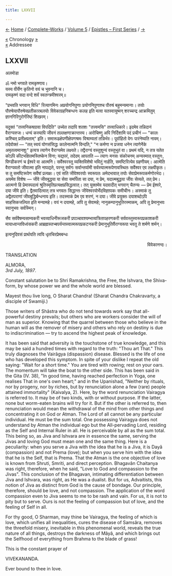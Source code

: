 ```yaml
---
title: LXXVII

---
```

<div>

[←](076_mr_.htm) [Home](../../../index.htm) /
[Complete-Works](../../complete_works.htm) / [Volume
5](../volume_5_contents.htm) / [Epistles – First
Series](epistles_first_series_contents.htm) / [→](078_sister.htm)

  

[«](../../volume_9/letters_fifth_series/113_friend.htm) Chronology
[»](../../volume_8/epistles_fourth_series/096_miss_noble.htm)  
[«](../../volume_7/epistles_third_series/38_sharat_chandra.htm)
Addressee

## LXXVII

अलमोडा

ॐ नमो भगवते रामकृष्णाय।  
यस्य वीर्येण कृतिनो वयं च भुवनानि च।  
रामकृष्णं सदा वन्दे शर्वं स्वतन्त्रमीश्वरम्॥

  
"प्रभवति भगवान् विधि" रित्यागमिनः अप्रयोगनिपुणाः प्रयोगनिपुणाश्च पौरुषं
बहुमन्यमानाः। तयोः पौरुषेयापौरुषेयप्रतीकारबलयोः विवेकाग्रहनिबन्धनः कलह
इति मत्वा यतस्वायुष्मन् शरच्चन्द्र आक्रमितुम् ज्ञानगिरिगुरोर्गरिष्ठं
शिखरम्।

यदुक्तं "तत्त्वनिकषग्रावा विपदिति" उच्येत तदापि शतशः "तत्त्वमसि"
तत्त्वाधिकारे। इदमेव तन्निदानं वैराग्यरुजः। धन्यं कस्यापि जीवनं
तल्लक्षणाक्रान्तस्य। अरोचिष्णु अपि निर्दिशामि पदं प्रचीनं — "कालः
कश्चित् प्रतीक्ष्यताम्" इति। समारूढक्षेपणीक्षेपणश्रमः विश्राम्यतां
तन्निर्भरः। पूर्वाहितो वेगः पारंनेष्यति नावम्। तदेवोक्तं — "तत् स्वयं
योगसंसिद्धः कालेनात्मनि विन्दति," "न कर्मणा न प्रजया धनेन त्यागेनैके
अमृतत्वमानशुः" इत्यत्र त्यागेन वैराग्यमेव लक्ष्यते। तद्वैराग्यं
वस्तुशून्यं वस्तुभूतं वा। प्रथमं यदि, न तत्र यतेत कोऽपि
कीटभक्षितमस्तिष्केन विना; यद्यपरं, तदेदम् आपतति — त्यागः मनसः संकोचनम्
अन्यस्मात् वस्तुनः, पिण्डीकरणं च ईश्वरे वा आत्मनि। सर्वेश्वरस्तु
व्यक्तिविशेषो भवितुं नार्हति, समष्टिरित्येव ग्रहणीयम्। आत्मेति
वैराग्यवतो जीवात्मा इति नापद्यते, परन्तु सर्वगः सर्वान्तर्यामी
सर्वस्यात्मरूपेणावस्थितः सर्वेश्वर एव लक्ष्यीकृतः। स तु समष्टिरूपेण
सर्वेषां प्रत्यक्षः। एवं सति जीवेश्वरयोः स्वरूपतः अमेदभावात् तयोः
सेवाप्रेमरूपकर्मणोरभेदः। अयमेव विशेषः — जीवे जीवबुद्धया या सेवा समर्पिता
सा दया, न प्रेम, यदात्मबुद्धया जीवः सेव्यते, तत् प्रेम। आत्मनो हि
प्रेमास्पदत्वं श्रुतिस्मृतिप्रत्यक्षप्रसिद्धत्वात्। तत् युक्तमेव
यदवादीत् भगवान् चैतन्यः — प्रेम ईश्वरे, दया जीवे इति। द्वैतवादित्वात्
तत्र भगवतः सिद्धान्तः जीवेश्वरयोर्भेदविज्ञापकः समीचीनः। अस्माकं तु
अद्वैतपराणां जीवबुद्धिर्बन्धनाय इति। तदस्माकं प्रेम एव शरणं, न दया। जीवे
प्रयुक्तः दयाशब्दोऽपि साहसिकजल्पित इति मन्यामहे। वयं न दयामहे, अपि तु
सेवामहे; नानुकम्पानुभूतिरस्माकम्, अपि तु प्रेमानुभवः स्वानुभवः
सर्वस्मिन्।

सैव सर्ववैषम्यसाम्यकरी भवव्याधिनीरूजकरी प्रपञ्चावश्यम्भाव्यत्रितापहरणकरी
सर्ववस्तुस्वरूपप्रकाशकरी मायाध्वान्तविध्वंसकरी
आब्रह्मस्तभ्बपर्यन्तस्वात्मरूपप्रकटनकरी प्रेमानुभूतिर्वैराग्यरूपा भवतु
ते शर्मणे शर्मन्।

इत्यनुदिवसं प्रार्थयति त्वयि धृतचिरप्रेमबन्धः

<div style="text-align: right;">

विवेकानन्दः।

</div>

TRANSLATION

ALMORA,  
*3rd July, 1897*.

Constant salutation be to Shri Ramakrishna, the Free, the Ishvara, the
Shiva-form, by whose power we and the whole world are blessed.

Mayest thou live long, O Sharat Chandra! (Sharat Chandra Chakravarty, a
disciple of Swamiji.)

Those writers of Shâstra who do not tend towards work say that
all-powerful destiny prevails; but others who are workers consider the
will of man as superior. Knowing that the quarrel between those who
believe in the human will as the remover of misery and others who rely
on destiny is due to indiscrimination — try to ascend the highest peak
of knowledge.

It has been said that adversity is the touchstone of true knowledge, and
this may be said a hundred times with regard to the truth: "Thou art
That." This truly diagnoses the Vairâgya (dispassion) disease. Blessed
is the life of one who has developed this symptom. In spite of your
dislike I repeat the old saying: "Wait for a short time." You are tired
with rowing; rest on your oars. The momentum will take the boat to the
other side. This has been said in the Gita (IV. 38), "In good time,
having reached perfection in Yoga, one realises That in one's own
heart;" and in the Upanishad, "Neither by rituals, nor by progeny, nor
by riches, but by renunciation alone a few (rare) people attained
immortality" (Kaivalya, 2). Here, by the word renunciation Vairagya is
referred to. It may be of two kinds, with or without purpose. If the
latter, none but worm-eaten brains will try for it. But if the other is
referred to, then renunciation would mean the withdrawal of the mind
from other things and concentrating it on God or Atman. The Lord of all
cannot be any particular individual. He must be the sum total. One
possessing Vairagya does not understand by Atman the individual ego but
the All-pervading Lord, residing as the Self and Internal Ruler in all.
He is perceivable by all as the sum total. This being so, as Jiva and
Ishvara are in essence the same, serving the Jivas and loving God must
mean one and the same thing. Here is a peculiarity: when you serve a
Jiva with the idea that he is a Jiva, it is Dayâ (compassion) and not
Prema (love); but when you serve him with the idea that he is the Self,
that is Prema. That the Atman is the one objective of love is known from
Shruti, Smriti, and direct perception. Bhagavân Chaitanya was right,
therefore, when he said, "Love to God and compassion to the Jivas". This
conclusion of the Bhagavan, intimating differentiation between Jiva and
Ishvara, was right, as He was a dualist. But for us, Advaitists, this
notion of Jiva as distinct from God is the cause of bondage. Our
principle, therefore, should be love, and not compassion. The
application of the word compassion even to Jiva seems to me to be rash
and vain. For us, it is not to pity but to serve. Ours is not the
feeling of compassion but of love, and the feeling of Self in all.

For thy good, O Sharman, may thine be Vairagya, the feeling of which is
love, which unifies all inequalities, cures the disease of Samsâra,
removes the threefold misery, inevitable in this phenomenal world,
reveals the true nature of all things, destroys the darkness of Mâyâ,
and which brings out the Selfhood of everything from Brahma to the blade
of grass!

This is the constant prayer of

VIVEKANANDA.

Ever bound to thee in love.

</div>
